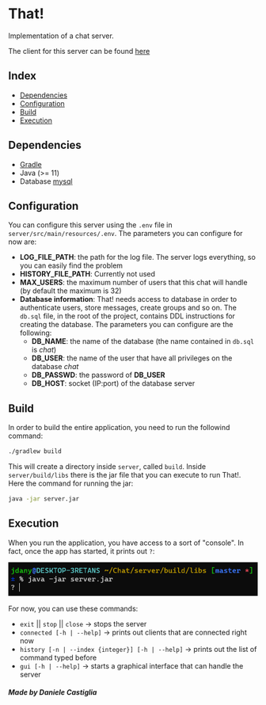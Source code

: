 # That!
Implementation of a chat server.

The client for this server can be found [here](https://github.com/J-Dany/ChatClient.git)

## Index
- [Dependencies](#dependencies)
- [Configuration](#configuration)
- [Build](#build)
- [Execution](#execution)

## Dependencies
- [Gradle](https://gradle.org/)
- Java (>= 11)
- Database [mysql](https://www.mysql.com/)

## Configuration
You can configure this server using the ```.env``` file in ```server/src/main/resources/.env```.
The parameters you can configure for now are:
- **LOG_FILE_PATH**: the path for the log file. The server logs everything, so you can easily find the problem
- **HISTORY_FILE_PATH**: Currently not used
- **MAX_USERS**: the maximum number of users that this chat will handle (by default the maximum is 32)
- **Database information**: That! needs access to database in order to authenticate users, store messages, create groups and so on. The ```db.sql``` file, in the root of the project, contains DDL instructions for creating the database.
The parameters you can configure are the following:
    - **DB_NAME**: the name of the database (the name contained in ```db.sql``` is *chat*)
    - **DB_USER**: the name of the user that have all privileges on the database *chat*
    - **DB_PASSWD**: the password of **DB_USER**
    - **DB_HOST**: socket (IP:port) of the database server

## Build
In order to build the entire application, you need to run the followind command:
```bash
./gradlew build
```
This will create a directory inside ```server```, called ```build```. Inside ```server/build/libs``` there is the jar file that you can execute to run That!. Here the command for running the jar:
```bash
java -jar server.jar
```

## Execution
When you run the application, you have access to a sort of "console". In fact, once the app has started, it prints out ```?```:

![that_console](images/that_console.PNG)

For now, you can use these commands:
- ```exit``` || ```stop``` || ```close``` &#8594; stops the server
- ```connected [-h | --help]``` &#8594; prints out clients that are connected right now
- ```history [-n | --index {integer}] [-h | --help]``` &#8594; prints out the list of command typed before
- ```gui [-h | --help]``` &#8594; starts a graphical interface that can handle the server

##### Made by Daniele Castiglia